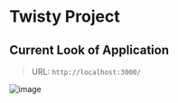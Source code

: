 # Twisty Project

## Current Look of Application
> URL: `http://localhost:3000/`

![image](https://user-images.githubusercontent.com/91736791/232272540-9d5db826-d97c-4a90-8fa6-1b7b0bb9b2ce.png)
